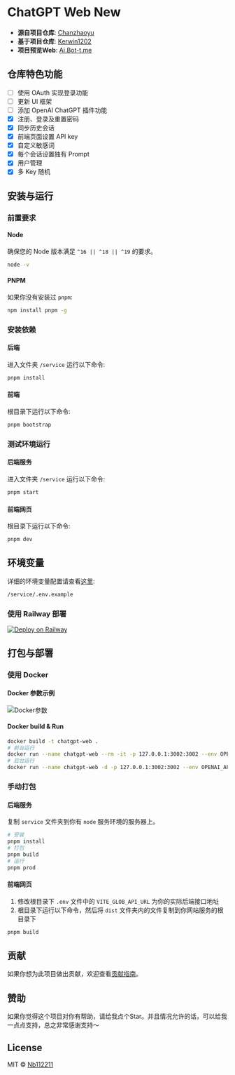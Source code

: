 # ChatGPT Web New

- **源自项目仓库**: [Chanzhaoyu](https://github.com/Chanzhaoyu/chatgpt-web)
- **基于项目仓库**: [Kerwin1202](https://github.com/Kerwin1202/chatgpt-web)
- **项目预览Web**: [Ai.Bot-t.me](https://ai.bot-t.me)

## 仓库特色功能

- [ ] 使用 OAuth 实现登录功能
- [ ] 更新 UI 框架
- [ ] 添加 OpenAI ChatGPT 插件功能
- [x] 注册、登录及重置密码
- [x] 同步历史会话
- [x] 前端页面设置 API key
- [x] 自定义敏感词
- [x] 每个会话设置独有 Prompt
- [x] 用户管理
- [x] 多 Key 随机

## 安装与运行

### 前置要求

#### Node
确保您的 Node 版本满足 `^16 || ^18 || ^19` 的要求。

```bash
node -v
```

#### PNPM
如果你没有安装过 `pnpm`:

```bash
npm install pnpm -g
```

### 安装依赖

#### 后端
进入文件夹 `/service` 运行以下命令:

```bash
pnpm install
```

#### 前端
根目录下运行以下命令:

```bash
pnpm bootstrap
```

### 测试环境运行

#### 后端服务
进入文件夹 `/service` 运行以下命令:

```bash
pnpm start
```

#### 前端网页
根目录下运行以下命令:

```bash
pnpm dev
```

## 环境变量

详细的环境变量配置请查看[这里](#环境变量):

```bash
/service/.env.example
```
### 使用 Railway 部署 

[![Deploy on Railway](https://railway.app/button.svg)](https://railway.app/new/template/yytmgc)

## 打包与部署

### 使用 Docker

#### Docker 参数示例

![Docker参数](./docs/docker.png)

#### Docker build & Run

```bash
docker build -t chatgpt-web .
# 前台运行
docker run --name chatgpt-web --rm -it -p 127.0.0.1:3002:3002 --env OPENAI_API_KEY=your_api_key chatgpt-web
# 后台运行
docker run --name chatgpt-web -d -p 127.0.0.1:3002:3002 --env OPENAI_API_KEY=your_api_key chatgpt-web
```

### 手动打包

#### 后端服务
复制 `service` 文件夹到你有 `node` 服务环境的服务器上。

```bash
# 安装
pnpm install
# 打包
pnpm build
# 运行
pnpm prod
```

#### 前端网页
1. 修改根目录下 `.env` 文件中的 `VITE_GLOB_API_URL` 为你的实际后端接口地址
2. 根目录下运行以下命令，然后将 `dist` 文件夹内的文件复制到你网站服务的根目录下

```bash
pnpm build
```

## 贡献

如果你想为此项目做出贡献，欢迎查看[贡献指南](./CONTRIBUTING.md)。

## 赞助

如果你觉得这个项目对你有帮助，请给我点个Star。并且情况允许的话，可以给我一点点支持，总之非常感谢支持～

## License
MIT © [Nb112211](./license)
